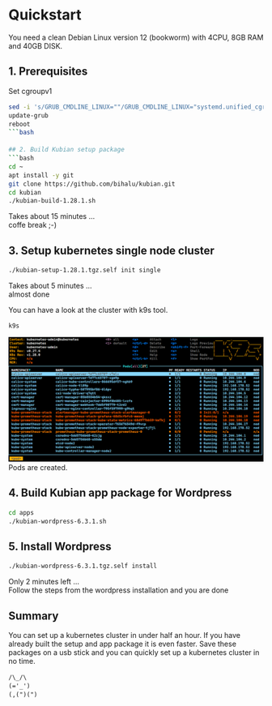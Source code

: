 # Quickstart
You need a clean Debian Linux version 12 (bookworm) with 4CPU, 8GB RAM and 40GB DISK.

## 1. Prerequisites
Set cgroupv1 
```bash
sed -i 's/GRUB_CMDLINE_LINUX=""/GRUB_CMDLINE_LINUX="systemd.unified_cgroup_hierarchy=0"/' /etc/default/grub
update-grub
reboot
```bash

## 2. Build Kubian setup package
```bash
cd ~
apt install -y git
git clone https://github.com/bihalu/kubian.git
cd kubian
./kubian-build-1.28.1.sh
```
Takes about 15 minutes ...  
coffe break ;-)

## 3. Setup kubernetes single node cluster 
```bash
./kubian-setup-1.28.1.tgz.self init single
```
Takes about 5 minutes ...  
almost done   

You can have a look at the cluster with k9s tool.  

```bash
k9s
```

![k9s screenshot](k9s.png)
Pods are created.  
 
## 4. Build Kubian app package for Wordpress 
```bash
cd apps
./kubian-wordpress-6.3.1.sh
```

## 5. Install Wordpress 
```bash
./kubian-wordpress-6.3.1.tgz.self install
```
Only 2 minutes left ...  
Follow the steps from the wordpress installation and you are done  

## Summary
You can set up a kubernetes cluster in under half an hour. If you have already built the setup and app package it is even faster. Save these packages on a usb stick and you can quickly set up a kubernetes cluster in no time.  

``/\_/\``  
``(='_')``   
``(,(")(")`` 
